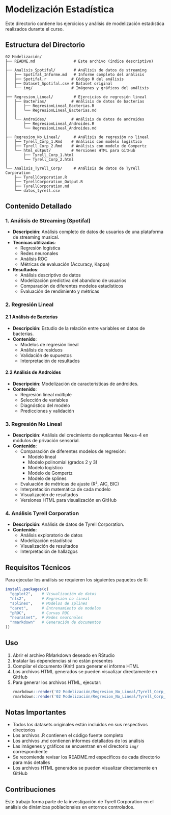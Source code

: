 # Modelización Estadística

Este directorio contiene los ejercicios y análisis de modelización estadística realizados durante el curso.

## Estructura del Directorio

```text
02 Modelización/
├── README.md                 # Este archivo (índice descriptivo)
│
├── Analisis_Spotifal/        # Análisis de datos de streaming
│   ├── Spotifal_Informe.md   # Informe completo del análisis
│   ├── Spotifal.r           # Código R del análisis
│   ├── Dataset_Spotifal.csv # Dataset original
│   └── img/                 # Imágenes y gráficos del análisis
│
├── Regresion_Lineal/         # Ejercicios de regresión lineal
│   ├── Bacterias/           # Análisis de datos de bacterias
│   │   ├── RegresionLineal_Bacterias.R
│   │   └── RegresionLineal_Bacterias.md
│   │
│   └── Androides/           # Análisis de datos de androides
│       ├── RegresionLineal_Androides.R
│       └── RegresionLineal_Androides.md
│
├── Regresion_No_Lineal/      # Análisis de regresión no lineal
│   ├── Tyrell_Corp_1.Rmd    # Análisis con modelo logístico
│   ├── Tyrell_Corp_2.Rmd    # Análisis con modelo de Gompertz
│   └── html_output/         # Versiones HTML para GitHub
│       ├── Tyrell_Corp_1.html
│       └── Tyrell_Corp_2.html
│
└── Analisis_Tyrell_Corp/     # Análisis de datos de Tyrell Corporation
    ├── TyrellCorporation.R
    ├── TyrellCorporation_Output.R
    ├── TyrellCorporation.md
    └── datos_tyrell.csv
```

## Contenido Detallado

### 1. Análisis de Streaming (Spotifal)

- **Descripción**: Análisis completo de datos de usuarios de una plataforma de streaming musical.
- **Técnicas utilizadas**:
  - Regresión logística
  - Redes neuronales
  - Análisis ROC
  - Métricas de evaluación (Accuracy, Kappa)
- **Resultados**:
  - Análisis descriptivo de datos
  - Modelización predictiva del abandono de usuarios
  - Comparación de diferentes modelos estadísticos
  - Evaluación de rendimiento y métricas

### 2. Regresión Lineal

#### 2.1 Análisis de Bacterias

- **Descripción**: Estudio de la relación entre variables en datos de bacterias.
- **Contenido**:
  - Modelos de regresión lineal
  - Análisis de residuos
  - Validación de supuestos
  - Interpretación de resultados

#### 2.2 Análisis de Androides

- **Descripción**: Modelización de características de androides.
- **Contenido**:
  - Regresión lineal múltiple
  - Selección de variables
  - Diagnóstico del modelo
  - Predicciones y validación

### 3. Regresión No Lineal

- **Descripción**: Análisis del crecimiento de replicantes Nexus-4 en módulos de privación sensorial.
- **Contenido**:
  - Comparación de diferentes modelos de regresión:
    - Modelo lineal
    - Modelo polinomial (grados 2 y 3)
    - Modelo logístico
    - Modelo de Gompertz
    - Modelo de splines
  - Evaluación de métricas de ajuste (R², AIC, BIC)
  - Interpretación matemática de cada modelo
  - Visualización de resultados
  - Versiones HTML para visualización en GitHub

### 4. Análisis Tyrell Corporation

- **Descripción**: Análisis de datos de Tyrell Corporation.
- **Contenido**:
  - Análisis exploratorio de datos
  - Modelización estadística
  - Visualización de resultados
  - Interpretación de hallazgos

## Requisitos Técnicos

Para ejecutar los análisis se requieren los siguientes paquetes de R:

```r
install.packages(c(
  "ggplot2",    # Visualización de datos
  "nls2",       # Regresión no lineal
  "splines",    # Modelos de splines
  "caret",      # Entrenamiento de modelos
  "pROC",       # Curvas ROC
  "neuralnet",  # Redes neuronales
  "rmarkdown"   # Generación de documentos
))
```

## Uso

1. Abrir el archivo RMarkdown deseado en RStudio
2. Instalar las dependencias si no están presentes
3. Compilar el documento (Knit) para generar el informe HTML
4. Los archivos HTML generados se pueden visualizar directamente en GitHub
5. Para generar los archivos HTML, ejecutar:
   ```R
   rmarkdown::render('02 Modelización/Regresion_No_Lineal/Tyrell_Corp_1.Rmd', output_dir = 'html_output')
   rmarkdown::render('02 Modelización/Regresion_No_Lineal/Tyrell_Corp_2.Rmd', output_dir = 'html_output')
   ```

## Notas Importantes

- Todos los datasets originales están incluidos en sus respectivos directorios
- Los archivos .R contienen el código fuente completo
- Los archivos .md contienen informes detallados de los análisis
- Las imágenes y gráficos se encuentran en el directorio `img/` correspondiente
- Se recomienda revisar los README.md específicos de cada directorio para más detalles
- Los archivos HTML generados se pueden visualizar directamente en GitHub

## Contribuciones

Este trabajo forma parte de la investigación de Tyrell Corporation en el análisis de dinámicas poblacionales en entornos controlados.
